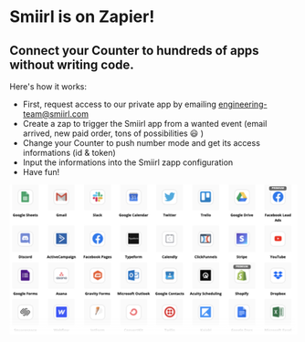 # Smiirl is on Zapier! 
## Connect your Counter to hundreds of apps without writing code.

Here's how it works: 
- First, request access to our private app by emailing engineering-team@smiirl.com
- Create a zap to trigger the Smiirl app from a wanted event (email arrived, new paid order, tons of possibilities 😃 )
- Change your Counter to push number mode and get its access informations (id & token) 
- Input the informations into the Smiirl zapp configuration
- Have fun!

 ![alt text](etc/zapier-topols-examples.png?raw=true)
